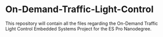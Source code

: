 # On-Demand-Traffic-Light-Control
This repository will contain all the files regarding the On-Demand Traffic Light Control Embedded Systems Project for the ES Pro Nanodegree.
